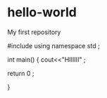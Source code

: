 # hello-world
My first repository

#include<iostream>
using namespace std ;

int main()
{
cout<<"HIIIIII" ;

return 0 ;

}
